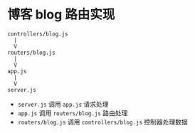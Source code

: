 # 博客 blog 路由实现

```
controllers/blog.js
  |
  V
routers/blog.js
  |
  V
app.js
  |
  V
server.js
```

- `server.js` 调用 `app.js` 请求处理
- `app.js` 调用 `routers/blog.js` 路由处理
- `routers/blog.js` 调用 `controllers/blog.js` 控制器处理数据


